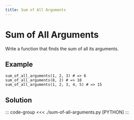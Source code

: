 ```yaml
---
title: Sum of All Arguments
---
```


# Sum of All Arguments

Write a function that finds the sum of all its arguments.

## Example

```:no-line-numbers
sum_of_all_arguments(1, 2, 3) # => 6
sum_of_all_arguments(8, 2) # => 10
sum_of_all_arguments(1, 2, 3, 4, 5) # => 15
```

## Solution

::: code-group
<<< ./sum-of-all-arguments.py [PYTHON]
:::
